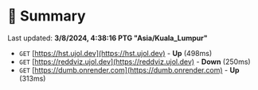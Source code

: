 # 📖 Summary
Last updated: **3/8/2024, 4:38:16 PTG "Asia/Kuala_Lumpur"**

- `GET` [https://hst.ujol.dev](https://hst.ujol.dev) - **Up** (498ms)
- `GET` [https://reddviz.ujol.dev](https://reddviz.ujol.dev) - **Down** (250ms)
- `GET` [https://dumb.onrender.com](https://dumb.onrender.com) - **Up** (313ms)
